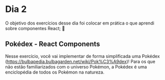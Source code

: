 # Dia 2

O objetivo dos exercícios desse dia foi colocar em prática o que aprendi sobre componentes React; 🚀

## Pokédex - React Components

Nesse exercício, você vai implementar de forma simplificada uma Pokédex (https://bulbapedia.bulbagarden.net/wiki/Pok%C3%A9dex)! Para os que não estão familiarizados com o universo Pokémon, a Pokédex é uma enciclopédia de todos os Pokémon na natureza.